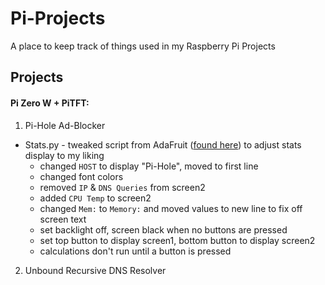 # Pi-Projects

A place to keep track of things used in my Raspberry Pi Projects

## Projects

#### Pi Zero W + PiTFT:
1. Pi-Hole Ad-Blocker

  * Stats.py - tweaked script from AdaFruit ([found here](https://learn.adafruit.com/pi-hole-ad-blocker-with-pi-zero-w/install-mini-pitft "Pi-Hole Ad-Blocker: Install Mini PiTFT")) to adjust stats display to my liking
    - changed `HOST` to display "Pi-Hole", moved to first line
    - changed font colors
    - removed `IP` & `DNS Queries` from screen2
    - added `CPU Temp` to screen2
    - changed `Mem:` to `Memory:` and moved values to new line to fix off screen text
    - set backlight off, screen black when no buttons are pressed
    - set top button to display screen1, bottom button to display screen2
    - calculations don't run until a button is pressed
  
2. Unbound Recursive DNS Resolver
